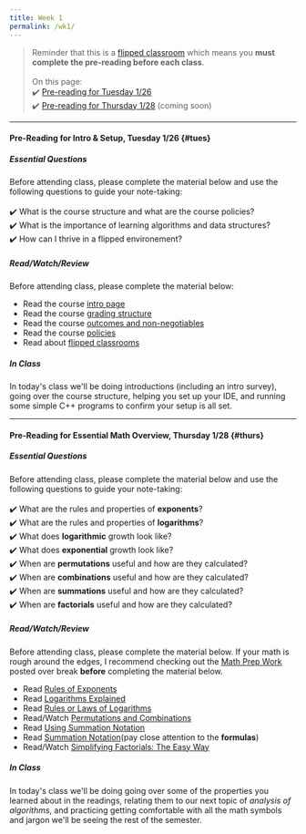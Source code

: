 ```yaml
---
title: Week 1
permalink: /wk1/
---
```


> Reminder that this is a [flipped classroom](/flipped) which means you **must complete the pre-reading before each class**.
<br><br>
On this page:  
✔️ [Pre-reading for Tuesday 1/26](#tues)  
✔️ [Pre-reading for Thursday 1/28](#thurs) (coming soon)

---

#### Pre-Reading for Intro & Setup, Tuesday 1/26 {#tues}

##### Essential Questions
Before attending class, please complete the material below and use the following questions to guide your note-taking:  
<br>
✔️ What is the course structure and what are the course policies?  
✔️ What is the importance of learning algorithms and data structures?  
✔️ How can I thrive in a flipped environement?

##### Read/Watch/Review
Before attending class, please complete the material below:
- Read the course [intro page](/)
- Read the course [grading structure](/grading)
- Read the course [outcomes and non-negotiables](/outcomes-skills)
- Read the course [policies](/policies)
- Read about [flipped classrooms](/flipped)

##### In Class
In today's class we'll be doing introductions (including an intro survey), going over the course structure, helping you set up your IDE, and running some simple C++ programs to confirm your setup is all set.

---

#### Pre-Reading for Essential Math Overview, Thursday 1/28 {#thurs}

##### Essential Questions
Before attending class, please complete the material below and use the following questions to guide your note-taking:  
<br>
✔️ What are the rules and properties of **exponents**?  
✔️ What are the rules and properties of **logarithms**?  
✔️ What does **logarithmic** growth look like?  
✔️ What does **exponential** growth look like?  
✔️ When are **permutations** useful and how are they calculated?  
✔️ When are **combinations** useful and how are they calculated?  
✔️ When are **summations** useful and how are they calculated?  
✔️ When are **factorials** useful and how are they calculated?

##### Read/Watch/Review
Before attending class, please complete the material below. If your math is rough around the edges, I recommend checking out the [Math Prep Work](/prep#math) posted over break **before** completing the material below.
- Read [Rules of Exponents](https://www.chilimath.com/lessons/intermediate-algebra/rules-of-exponents/)
- Read [Logarithms Explained](https://www.chilimath.com/lessons/advanced-algebra/logarithms-explained/)
- Read [Rules or Laws of Logarithms](https://www.chilimath.com/lessons/advanced-algebra/logarithm-rules/)
- Read/Watch [Permutations and Combinations](https://www.mathplanet.com/education/algebra-2/discrete-mathematics-and-probability/permutations-and-combinations)
- Read [Using Summation Notation](https://courses.lumenlearning.com/ivytech-collegealgebra/chapter/using-summation-notation/)
- Read [Summation Notation](https://tutorial.math.lamar.edu/Classes/CalcI/SummationNotation.aspx)(pay close attention to the **formulas**)
- Read/Watch [Simplifying Factorials: The Easy Way](https://medium.com/i-math/simplifying-factorials-the-easy-way-61c221c21b57)

##### In Class
In today's class we'll be doing going over some of the properties you learned about in the readings, relating them to our next topic of *analysis of algorithms*, and practicing getting comfortable with all the math symbols and jargon we'll be seeing the rest of the semester.